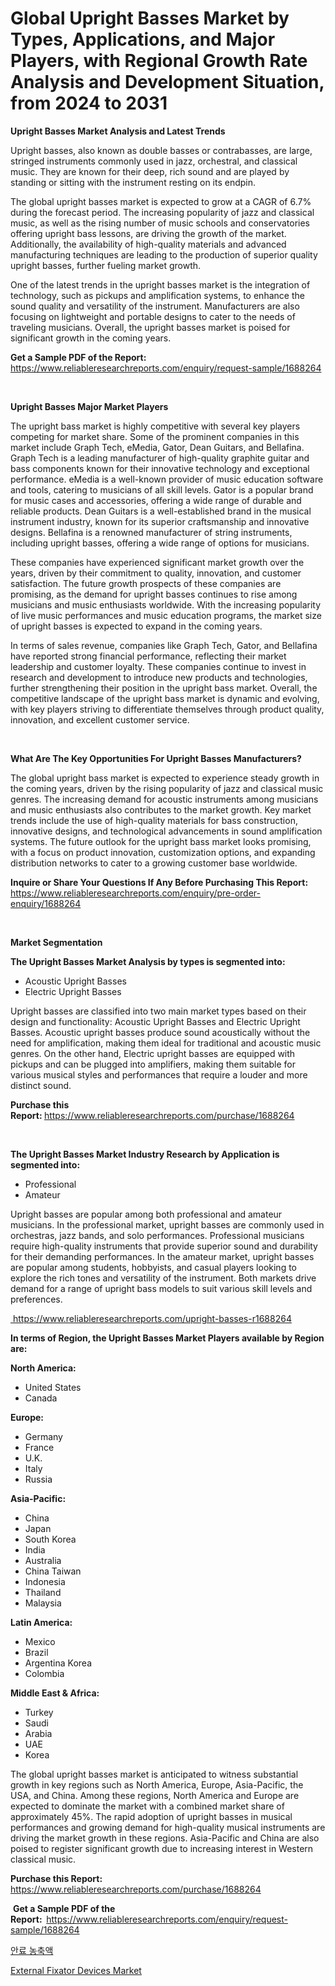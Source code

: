 <p><h1>Global Upright Basses Market by Types, Applications, and Major Players, with Regional Growth Rate Analysis and Development Situation, from 2024 to 2031</h1></p><p><strong>Upright Basses Market Analysis and Latest Trends</strong></p>
<p><p>Upright basses, also known as double basses or contrabasses, are large, stringed instruments commonly used in jazz, orchestral, and classical music. They are known for their deep, rich sound and are played by standing or sitting with the instrument resting on its endpin.</p><p>The global upright basses market is expected to grow at a CAGR of 6.7% during the forecast period. The increasing popularity of jazz and classical music, as well as the rising number of music schools and conservatories offering upright bass lessons, are driving the growth of the market. Additionally, the availability of high-quality materials and advanced manufacturing techniques are leading to the production of superior quality upright basses, further fueling market growth.</p><p>One of the latest trends in the upright basses market is the integration of technology, such as pickups and amplification systems, to enhance the sound quality and versatility of the instrument. Manufacturers are also focusing on lightweight and portable designs to cater to the needs of traveling musicians. Overall, the upright basses market is poised for significant growth in the coming years.</p></p>
<p><strong>Get a Sample PDF of the Report:&nbsp;</strong> <a href="https://www.reliableresearchreports.com/enquiry/request-sample/1688264">https://www.reliableresearchreports.com/enquiry/request-sample/1688264</a></p>
<p>&nbsp;</p>
<p><strong>Upright Basses Major Market Players</strong></p>
<p><p>The upright bass market is highly competitive with several key players competing for market share. Some of the prominent companies in this market include Graph Tech, eMedia, Gator, Dean Guitars, and Bellafina. Graph Tech is a leading manufacturer of high-quality graphite guitar and bass components known for their innovative technology and exceptional performance. eMedia is a well-known provider of music education software and tools, catering to musicians of all skill levels. Gator is a popular brand for music cases and accessories, offering a wide range of durable and reliable products. Dean Guitars is a well-established brand in the musical instrument industry, known for its superior craftsmanship and innovative designs. Bellafina is a renowned manufacturer of string instruments, including upright basses, offering a wide range of options for musicians.</p><p>These companies have experienced significant market growth over the years, driven by their commitment to quality, innovation, and customer satisfaction. The future growth prospects of these companies are promising, as the demand for upright basses continues to rise among musicians and music enthusiasts worldwide. With the increasing popularity of live music performances and music education programs, the market size of upright basses is expected to expand in the coming years.</p><p>In terms of sales revenue, companies like Graph Tech, Gator, and Bellafina have reported strong financial performance, reflecting their market leadership and customer loyalty. These companies continue to invest in research and development to introduce new products and technologies, further strengthening their position in the upright bass market. Overall, the competitive landscape of the upright bass market is dynamic and evolving, with key players striving to differentiate themselves through product quality, innovation, and excellent customer service.</p></p>
<p>&nbsp;</p>
<p><strong>What Are The Key Opportunities For Upright Basses Manufacturers?</strong></p>
<p><p>The global upright bass market is expected to experience steady growth in the coming years, driven by the rising popularity of jazz and classical music genres. The increasing demand for acoustic instruments among musicians and music enthusiasts also contributes to the market growth. Key market trends include the use of high-quality materials for bass construction, innovative designs, and technological advancements in sound amplification systems. The future outlook for the upright bass market looks promising, with a focus on product innovation, customization options, and expanding distribution networks to cater to a growing customer base worldwide.</p></p>
<p><strong>Inquire or Share Your Questions If Any Before Purchasing This Report:</strong> <a href="https://www.reliableresearchreports.com/enquiry/pre-order-enquiry/1688264">https://www.reliableresearchreports.com/enquiry/pre-order-enquiry/1688264</a></p>
<p>&nbsp;</p>
<p><strong>Market Segmentation</strong></p>
<p><strong>The Upright Basses Market Analysis by types is segmented into:</strong></p>
<p><ul><li>Acoustic Upright Basses</li><li>Electric Upright Basses</li></ul></p>
<p><p>Upright basses are classified into two main market types based on their design and functionality: Acoustic Upright Basses and Electric Upright Basses. Acoustic upright basses produce sound acoustically without the need for amplification, making them ideal for traditional and acoustic music genres. On the other hand, Electric upright basses are equipped with pickups and can be plugged into amplifiers, making them suitable for various musical styles and performances that require a louder and more distinct sound.</p></p>
<p><strong>Purchase this Report:&nbsp;</strong><a href="https://www.reliableresearchreports.com/purchase/1688264">https://www.reliableresearchreports.com/purchase/1688264</a></p>
<p>&nbsp;</p>
<p><strong>The Upright Basses Market Industry Research by Application is segmented into:</strong></p>
<p><ul><li>Professional</li><li>Amateur</li></ul></p>
<p><p>Upright basses are popular among both professional and amateur musicians. In the professional market, upright basses are commonly used in orchestras, jazz bands, and solo performances. Professional musicians require high-quality instruments that provide superior sound and durability for their demanding performances. In the amateur market, upright basses are popular among students, hobbyists, and casual players looking to explore the rich tones and versatility of the instrument. Both markets drive demand for a range of upright bass models to suit various skill levels and preferences.</p></p>
<p><a href="https://www.reliableresearchreports.com/upright-basses-r1688264">&nbsp;https://www.reliableresearchreports.com/upright-basses-r1688264</a></p>
<p><strong>In terms of Region, the Upright Basses Market Players available by Region are:</strong></p>
<p>
    <p> <strong> North America: </strong>
        <ul>
            <li>United States</li>
            <li>Canada</li>
        </ul>
        </p> 
    <p> <strong> Europe: </strong>
        <ul>
            <li>Germany</li>
            <li>France</li>
            <li>U.K.</li>
            <li>Italy</li>
            <li>Russia</li>
        </ul>
        </p> 
    <p> <strong> Asia-Pacific: </strong>
        <ul>
            <li>China</li>
            <li>Japan</li>
            <li>South Korea</li>
            <li>India</li>
            <li>Australia</li>
            <li>China Taiwan</li>
            <li>Indonesia</li>
            <li>Thailand</li>
            <li>Malaysia</li>
        </ul>
        </p> 
    <p> <strong> Latin America: </strong>
        <ul>
            <li>Mexico</li>
            <li>Brazil</li>
            <li>Argentina Korea</li>
            <li>Colombia</li>
        </ul>
        </p> 
    <p> <strong> Middle East & Africa: </strong>
        <ul>
            <li>Turkey</li>
            <li>Saudi</li>
            <li>Arabia</li>
            <li>UAE</li>
            <li>Korea</li>
        </ul>
    </p>
    </p>
<p><p>The global upright basses market is anticipated to witness substantial growth in key regions such as North America, Europe, Asia-Pacific, the USA, and China. Among these regions, North America and Europe are expected to dominate the market with a combined market share of approximately 45%. The rapid adoption of upright basses in musical performances and growing demand for high-quality musical instruments are driving the market growth in these regions. Asia-Pacific and China are also poised to register significant growth due to increasing interest in Western classical music.</p></p>
<p><strong>Purchase this Report: </strong><a href="https://www.reliableresearchreports.com/purchase/1688264">https://www.reliableresearchreports.com/purchase/1688264</a></p>
<p>&nbsp;<strong>Get a Sample PDF of the Report:&nbsp;&nbsp;</strong><a href="https://www.reliableresearchreports.com/enquiry/request-sample/1688264">https://www.reliableresearchreports.com/enquiry/request-sample/1688264</a></p>
<p><strong></strong></p>
<p><p><a href="https://github.com/alfitoms13/Market-Research-Report-List-2/blob/main/107946939437.md">안료 농축액</a></p><p><a href="https://view.publitas.com/reportprime-1/global-external-fixator-devices-market-share-and-growth-opportunities-and-market-size-growing-with-a-cagr-of-12-5-for-period-from-2024-2031/">External Fixator Devices Market</a></p></p>